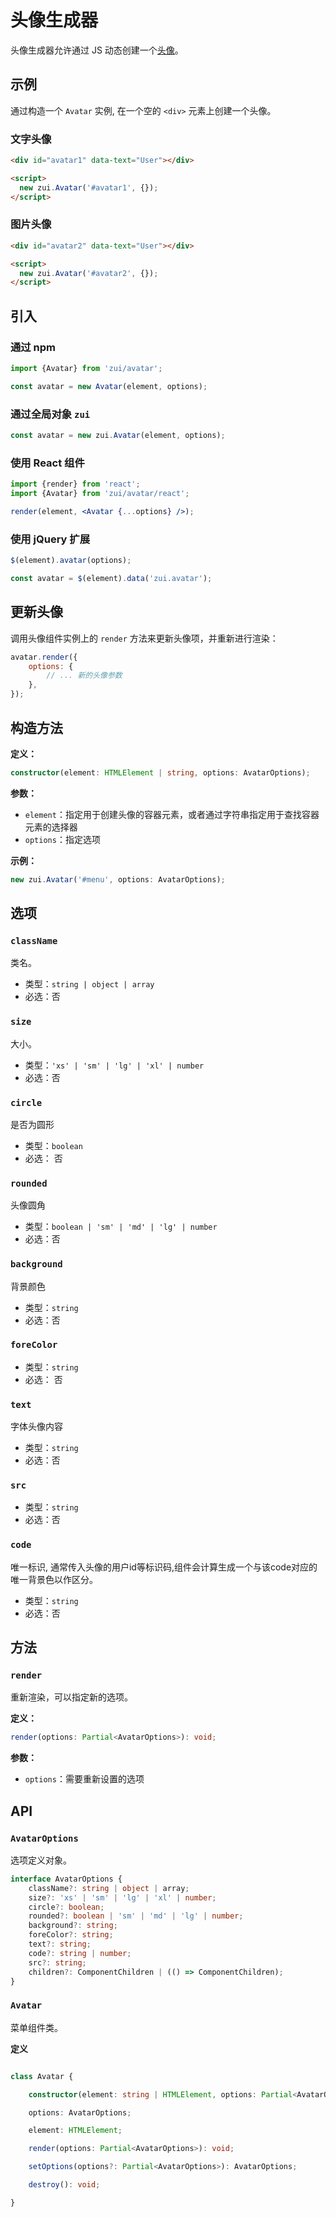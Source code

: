# 头像生成器

 头像生成器允许通过 JS 动态创建一个[头像](/lib/components/avatar/index.html)。

## 示例

通过构造一个 `Avatar` 实例, 在一个空的  `<div>` 元素上创建一个头像。

### 文字头像
<Example>
  <div id="avatar1" data-text="User"></div>
</Example>

```html
<div id="avatar1" data-text="User"></div>

<script>
  new zui.Avatar('#avatar1', {});
</script>
```
### 图片头像

<Example>
  <div id="avatar2" data-src="/assets/avatar/avatar.png"></div>
</Example>

```html
<div id="avatar2" data-text="User"></div>

<script>
  new zui.Avatar('#avatar2', {});
</script>
```

<script>
export default {
    mounted() {
        onZUIReady(() => {
            new zui.Avatar('#avatar1', {});
            new zui.Avatar('#avatar2', {});
            /*
            new zui.Avatar('#avatar3', {});
            new zui.Avatar('#avatar4', {});
            new zui.Avatar('#avatar5', {});
            new zui.Avatar('#avatar6', {});
            */
        })
    }
}
</script>

 ## 引入

 ### 通过 npm

 ```js
 import {Avatar} from 'zui/avatar';

 const avatar = new Avatar(element, options);
 ```

 ### 通过全局对象 `zui`

 ```js
 const avatar = new zui.Avatar(element, options);
 ```

 ### 使用 React 组件

 ```jsx
 import {render} from 'react';
 import {Avatar} from 'zui/avatar/react';

 render(element, <Avatar {...options} />);
 ```

 ### 使用 jQuery 扩展

 ```js
 $(element).avatar(options);

 const avatar = $(element).data('zui.avatar');
 ```

 ## 更新头像

 调用头像组件实例上的 `render` 方法来更新头像项，并重新进行渲染：

 ```js
 avatar.render({
     options: {
         // ... 新的头像参数
     },
 });
 ```

## 构造方法

**定义：**

```ts
constructor(element: HTMLElement | string, options: AvatarOptions);
```

**参数：**

* `element`：指定用于创建头像的容器元素，或者通过字符串指定用于查找容器元素的选择器
* `options`：指定选项

**示例：**

```ts
new zui.Avatar('#menu', options: AvatarOptions);
```

## 选项

### `className`

类名。

* 类型：`string | object | array`
* 必选：否

### `size`

大小。

* 类型：`'xs' | 'sm' | 'lg' | 'xl' | number`
* 必选：否

### `circle`

是否为圆形

* 类型：`boolean`
* 必选： 否

### `rounded`

头像圆角

* 类型：`boolean | 'sm' | 'md' | 'lg' | number`
* 必选：否

### `background`

背景颜色

* 类型：`string`
* 必选：否

### `foreColor`

* 类型：`string`
* 必选： 否

### `text`

字体头像内容

* 类型：`string`
* 必选：否

### `src`

* 类型：`string`
* 必选：否

### `code`

唯一标识, 通常传入头像的用户id等标识码,组件会计算生成一个与该code对应的唯一背景色以作区分。

* 类型：`string`
* 必选：否

## 方法

### `render`

重新渲染，可以指定新的选项。

**定义：**

```ts
render(options: Partial<AvatarOptions>): void;
```

**参数：**

* `options`：需要重新设置的选项

## API

### `AvatarOptions`

选项定义对象。

```ts
interface AvatarOptions {
    className?: string | object | array;
    size?: 'xs' | 'sm' | 'lg' | 'xl' | number;
    circle?: boolean;
    rounded?: boolean | 'sm' | 'md' | 'lg' | number;
    background?: string;
    foreColor?: string;
    text?: string;
    code?: string | number;
    src?: string;
    children?: ComponentChildren | (() => ComponentChildren);
}
```

### `Avatar`

菜单组件类。

**定义**

```ts

class Avatar {

    constructor(element: string | HTMLElement, options: Partial<AvatarOptions>);

    options: AvatarOptions;

    element: HTMLElement;

    render(options: Partial<AvatarOptions>): void;

    setOptions(options?: Partial<AvatarOptions>): AvatarOptions;

    destroy(): void;

}

```
